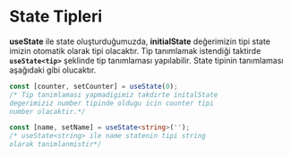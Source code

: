 # State Tipleri

**useState** ile state oluşturduğumuzda, **initialState** değerimizin tipi state imizin otomatik olarak tipi olacaktır. Tip tanımlamak istendiği taktirde **`useState<tip>`** şeklinde tip tanımlaması yapılabilir. State tipinin tanımlaması aşağıdaki gibi olucaktır.

```typescript
const [counter, setCounter] = useState(0);
/* Tip tanimlamasi yapmadigimiz takdirte initalState
degerimiziz number tipinde oldugu icin counter tipi
number olacaktir.*/

const [name, setName] = useState<string>('');
/* useState<string> ile name statenin tipi string
olarak tanimlanmistir*/
```

 


